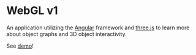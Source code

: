 # WebGL v1

An application utilizing the [Angular](https://angular.io/) framework and [three.js](https://threejs.org/) to learn more about object graphs and 3D object interactivity.

See [demo](https://daveteply.github.io/webgl-v1?j=18)!
